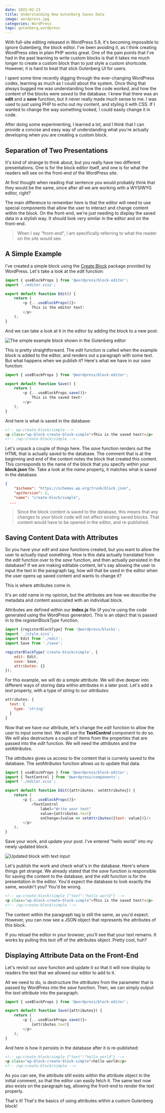 ```yaml
---
date: 2022-02-21
title: Understanding How Gutenberg Saves Data
image: wordpress.jpg
categories: WordPress
tags: gutenberg,wordpress
---
```


With full-site editing released in WordPress 5.9, it's becoming 
impossible to ignore Gutenberg, the block editor.  I've been avoiding
it, as I think creating WordPress sites in plain PHP works great.
One of the pain points that I've had in the past learning to write
custom blocks is that it takes me much longer to create a custom block
than to just style a custom shortcode.  However, it is hard to beat
that slick Gutenberg UI for users.

I spent some time recently digging through the ever-changing WordPress
codex, learning as much as I could about the system.  Once thing that 
always bugged me was understanding how the code *worked*, and how the
content of the blocks were *saved* to the database.  I knew that
there was an **edit** and a **save** function, but it never really
made much sense to me.  I was used to just using PHP to echo out my content,
and styling it with CSS.  If I wanted to change the way something looked,
I could easily change it in code.

After doing some experimenting, I learned a lot, and I think that I can provide
a concise and easy way of understanding what you're actually developing
when you are creating a custom block.

## Separation of Two Presentations

It's kind of strange to think about, but you really have two different 
presentations.  One is for the block editor itself, and one is for what
the readers will see on the front-end of the WordPress site.  

At first thought when reading that sentence you would probably think that
they would be the same, since after all we are working with a WYSIWYG
editor, right?

The main difference to remember here is that the editor will need to 
use special components that allow the user to interact and change content
within the block.  On the front-end, we're just needing to display
the saved data in a stylish way.  It should look very similar in the
editor and on the front-end.

> When I say "front-end", I am specifically referring to what the reader
> on the site would see.

## A Simple Example

I've created a simple block using the [Create Block](https://developer.wordpress.org/block-editor/reference-guides/packages/packages-create-block/)
package provided by WordPress.  Let's take a look at the *edit* function:

```javascript
import { useBlockProps } from '@wordpress/block-editor';
import './editor.scss';

export default function Edit() {
	return (
		<p {...useBlockProps()}>
			This is the editor text!
		</p>
	);
}
```

And we can take a look at it in the editor by adding the block to a new post:

![The simple example block shown in the Gutenberg editor](/images/simple-editor-block.png)

This is pretty straightforward.  The *edit* function is called when the example block is 
added to the editor, and renders out a paragraph with some text.  But what happens when
we publish it?  Here's what we have in our *save* function:

```javascript
import { useBlockProps } from '@wordpress/block-editor';

export default function Save() {
	return (
		<p {...useBlockProps.save()}>
			This is the saved text!
		</p>
	);
}
```

And here is what is saved in the database:

```html
<!-- wp:create-block/simple -->
<p class="wp-block-create-block-simple">This is the saved text!</p>
<!-- /wp:create-block/simple -->
```

Let's unpack a couple of things here.  The *save* function renders out the 
HTML that is actually saved to the database.  The comment that is at the
beginning and end of the content notes the block that created this content.
This corresponds to the name of the block that you specify within your
**block.json** file.  Take a look at the *name* property, it matches
what is saved in the database.

```json
{
	"$schema": "https://schemas.wp.org/trunk/block.json",
	"apiVersion": 2,
	"name": "create-block/simple",
  ...
```

> Since the block content is saved to the
> database, this means that any changes to your block code will not
> affect existing saved blocks. That content would have to be 
> opened in the editor, and re-published.



## Saving Content Data with Attributes

So you have your *edit* and *save* functions created, but you want
to allow the user to actually input something.  How is this data
actually translated from the *edit* function over to the *save*
function, and then actually persisted in the database?  If we are 
making editable content, let's say allowing the user to input the
text in the paragraph tag, how will that be used in the editor
when the user opens up saved content and wants to change it?

This is where attributes come in.

It's an odd name in my opinion, but the attributes are how we
describe the metadata and content associated with an individual
block.

Attributes are defined within our **index.js** file (if you're using
the code generated using the WordPress generator).  This is an object
that is passed in to the *registerBlockType* function.

```javascript
import {registerBlockType} from '@wordpress/blocks';
import './style.scss';
import Edit from './edit';
import Save from './save';

registerBlockType('create-block/simple', {
	edit: Edit,
	save: Save,
	attributes: {}
});
```

For this example, we will do a simple attribute.  We will dive deeper
into different ways of storing data within attributes in a later post.
Let's add a *text* property, with a type of *string* to our *attributes*.

```javascript
attributes: {
  text: {
    type: 'string'
  }
}
```

Now that we have our attribute, let's change the *edit* function to
allow the user to input some text.  We will use the **TextControl** 
component to do so.  We will also destructure a couple of items 
from the properties that are passed into the *edit* function.  We
will need the *attributes* and the *setAttributes*.

The *attributes* gives us access to the content that is currenly
saved to the database.  The *setAttributes* function allows us
to update that data.

```javascript
import { useBlockProps } from '@wordpress/block-editor';
import { TextControl } from '@wordpress/components';
import './editor.scss';

export default function Edit({attributes, setAttributes}) {
	return (
		<p {...useBlockProps()}>
			<TextControl
				label="Write your text"
				value={attributes.text}
				onChange={value => setAttributes({text: value})}/>
		</p>
	);
}
```

Save your work, and update your post.  I've entered "hello world"
into my newly updated block.

![Updated block with text input](/images/simple-editor-block-with-input.png)

Let's publish the work and check what's in the database.  Here's where
things get strange.  We already stated that the *save* function is responsible
for saving the content to the database, and the *edit* function is for
the presentation in the editor.  You'd expect the database to look exactly
the same, wouldn't you?  You'd be wrong.

```html
<!-- wp:create-block/simple {"text":"hello world"} -->
<p class="wp-block-create-block-simple">This is the saved text!</p>
<!-- /wp:create-block/simple -->
```

The content within the paragraph tag is still the same, as you'd expect.
However, you can now see a JSON object that represents the attributes of 
this block.

If you reload the editor in your browser, you'll see that your text
remains.  It works by pulling this text off of the attributes object.
Pretty cool, huh?

## Displaying Attribute Data on the Front-End

Let's revisit our *save* function and update it so that it will now
display to readers the text that we allowed our editor to add to it.

All we need to do, is destructure the *attributes* from the 
parameter that is passed by WordPress into the *save* function.
Then, we can simply output the *text attribute* into the 
paragraph.

```javascript
import { useBlockProps } from '@wordpress/block-editor';

export default function Save({attributes}) {
	return (
		<p {...useBlockProps.save()}>
			{attributes.text}
		</p>
	);
}
```

And here is how it persists in the database after it is
re-published:

```html
<!-- wp:create-block/simple {"text":"hello world"} -->
<p class="wp-block-create-block-simple">hello world</p>
<!-- /wp:create-block/simple -->
```

As you can see, the attribute still exists within the 
attribute object in the initial comment, so that the
editor can easily fetch it.  The same text now also exists
on the paragraph tag, allowing the front-end to render
the text properly.

That's it!  That's the basics of using attributes within a 
custom Gutenberg block!  
